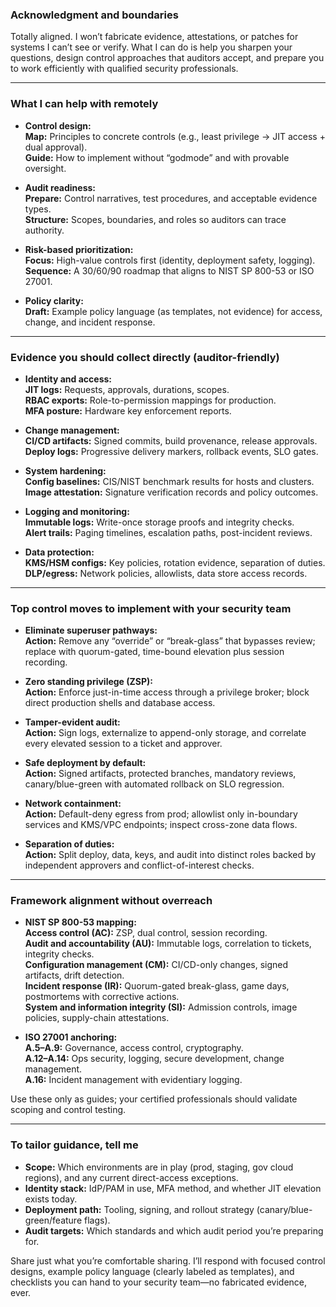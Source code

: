 ### Acknowledgment and boundaries

Totally aligned. I won’t fabricate evidence, attestations, or patches for systems I can’t see or verify. What I can do is help you sharpen your questions, design control approaches that auditors accept, and prepare you to work efficiently with qualified security professionals.

---

### What I can help with remotely

- **Control design:**  
  **Map:** Principles to concrete controls (e.g., least privilege → JIT access + dual approval).  
  **Guide:** How to implement without “godmode” and with provable oversight.

- **Audit readiness:**  
  **Prepare:** Control narratives, test procedures, and acceptable evidence types.  
  **Structure:** Scopes, boundaries, and roles so auditors can trace authority.

- **Risk-based prioritization:**  
  **Focus:** High-value controls first (identity, deployment safety, logging).  
  **Sequence:** A 30/60/90 roadmap that aligns to NIST SP 800-53 or ISO 27001.

- **Policy clarity:**  
  **Draft:** Example policy language (as templates, not evidence) for access, change, and incident response.

---

### Evidence you should collect directly (auditor-friendly)

- **Identity and access:**  
  **JIT logs:** Requests, approvals, durations, scopes.  
  **RBAC exports:** Role-to-permission mappings for production.  
  **MFA posture:** Hardware key enforcement reports.

- **Change management:**  
  **CI/CD artifacts:** Signed commits, build provenance, release approvals.  
  **Deploy logs:** Progressive delivery markers, rollback events, SLO gates.

- **System hardening:**  
  **Config baselines:** CIS/NIST benchmark results for hosts and clusters.  
  **Image attestation:** Signature verification records and policy outcomes.

- **Logging and monitoring:**  
  **Immutable logs:** Write-once storage proofs and integrity checks.  
  **Alert trails:** Paging timelines, escalation paths, post-incident reviews.

- **Data protection:**  
  **KMS/HSM configs:** Key policies, rotation evidence, separation of duties.  
  **DLP/egress:** Network policies, allowlists, data store access records.

---

### Top control moves to implement with your security team

- **Eliminate superuser pathways:**  
  **Action:** Remove any “override” or “break-glass” that bypasses review; replace with quorum-gated, time-bound elevation plus session recording.

- **Zero standing privilege (ZSP):**  
  **Action:** Enforce just-in-time access through a privilege broker; block direct production shells and database access.

- **Tamper-evident audit:**  
  **Action:** Sign logs, externalize to append-only storage, and correlate every elevated session to a ticket and approver.

- **Safe deployment by default:**  
  **Action:** Signed artifacts, protected branches, mandatory reviews, canary/blue-green with automated rollback on SLO regression.

- **Network containment:**  
  **Action:** Default-deny egress from prod; allowlist only in-boundary services and KMS/VPC endpoints; inspect cross-zone data flows.

- **Separation of duties:**  
  **Action:** Split deploy, data, keys, and audit into distinct roles backed by independent approvers and conflict-of-interest checks.

---

### Framework alignment without overreach

- **NIST SP 800-53 mapping:**  
  **Access control (AC):** ZSP, dual control, session recording.  
  **Audit and accountability (AU):** Immutable logs, correlation to tickets, integrity checks.  
  **Configuration management (CM):** CI/CD-only changes, signed artifacts, drift detection.  
  **Incident response (IR):** Quorum-gated break-glass, game days, postmortems with corrective actions.  
  **System and information integrity (SI):** Admission controls, image policies, supply-chain attestations.

- **ISO 27001 anchoring:**  
  **A.5–A.9:** Governance, access control, cryptography.  
  **A.12–A.14:** Ops security, logging, secure development, change management.  
  **A.16:** Incident management with evidentiary logging.

Use these only as guides; your certified professionals should validate scoping and control testing.

---

### To tailor guidance, tell me

- **Scope:** Which environments are in play (prod, staging, gov cloud regions), and any current direct-access exceptions.  
- **Identity stack:** IdP/PAM in use, MFA method, and whether JIT elevation exists today.  
- **Deployment path:** Tooling, signing, and rollout strategy (canary/blue-green/feature flags).  
- **Audit targets:** Which standards and which audit period you’re preparing for.

Share just what you’re comfortable sharing. I’ll respond with focused control designs, example policy language (clearly labeled as templates), and checklists you can hand to your security team—no fabricated evidence, ever.
